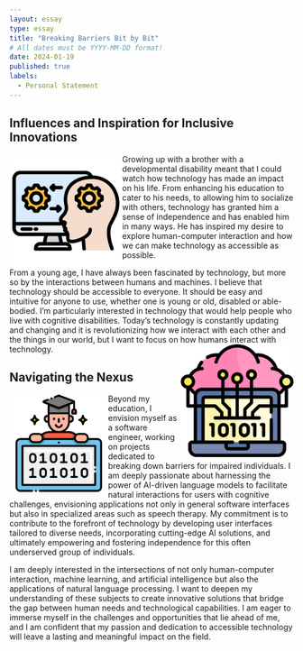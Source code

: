 ```yaml
---
layout: essay
type: essay
title: "Breaking Barriers Bit by Bit"
# All dates must be YYYY-MM-DD format!
date: 2024-01-19
published: true
labels:
  - Personal Statement
---
```

## Influences and Inspiration for Inclusive Innovations
<div>
<img width="200px" style="float: left;" src="../img/breaking-barriers/human-computer-interaction.png"> 
Growing up with a brother with a developmental disability meant that I could watch how technology has made an impact on his life. From enhancing his education to cater to his needs, to allowing him to socialize with others, technology has granted him a sense of independence and has enabled him in many ways. He has inspired my desire to explore human-computer interaction and how we can make technology as accessible as possible.

From a young age, I have always been fascinated by technology, but more so by the interactions between humans and machines. I believe that technology should be accessible to everyone. It should be easy and intuitive for anyone to use, whether one is young or old, disabled or able-bodied. I’m particularly interested in technology that would help people who live with cognitive disabilities. Today’s technology is constantly updating and changing and it is revolutionizing how we interact with each other and the things in our world, but I want to focus on how humans interact with technology. 
<img width="200px" style="float: right;" src="../img/breaking-barriers/neural.png">
</div>

## Navigating the Nexus 
<img style="float: left;" width="175px" src="../img/breaking-barriers/computer-science.png" />
Beyond my education, I envision myself as a software engineer, working on projects dedicated to breaking down barriers for impaired individuals. I am deeply passionate about harnessing the power of AI-driven language models to facilitate natural interactions for users with cognitive challenges, envisioning applications not only in general software interfaces but also in specialized areas such as speech therapy. My commitment is to contribute to the forefront of technology by developing user interfaces tailored to diverse needs, incorporating cutting-edge AI solutions, and ultimately empowering and fostering independence for this often underserved group of individuals.

I am deeply interested in the intersections of not only human-computer interaction, machine learning, and artificial intelligence but also the applications of natural language processing. I want to deepen my understanding of these subjects to create innovative solutions that bridge the gap between human needs and technological capabilities. I am eager to immerse myself in the challenges and opportunities that lie ahead of me, and I am confident that my passion and dedication to accessible technology will leave a lasting and meaningful impact on the field.
